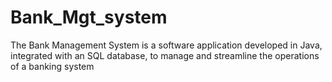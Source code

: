 # Bank_Mgt_system
The Bank Management System is a software application developed in Java, integrated with an SQL database, to manage and streamline the operations of a banking system
